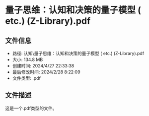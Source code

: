 ﻿# 量子思维：认知和决策的量子模型 ( etc.) (Z-Library).pdf

## 文件信息
- 路径: 认知\量子思维：认知和决策的量子模型 ( etc.) (Z-Library).pdf
- 大小: 134.8 MB
- 创建时间: 2024/4/27 22:33:38
- 最后修改时间: 2024/2/28 8:22:09
- 文件类型: .pdf

## 文件描述
这是一个.pdf类型的文件。

